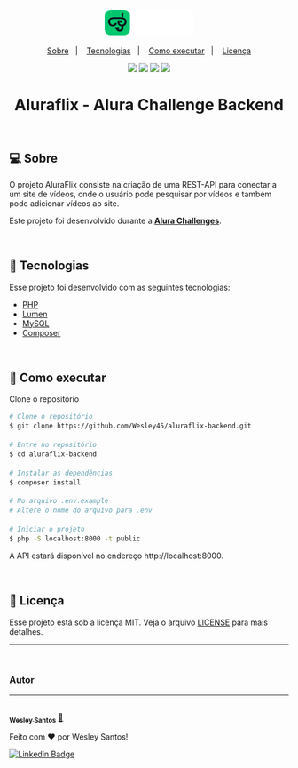 <p align="center">
    <img  src=".github/logo.svg" alt="Alura Challenges" width="160px">
</p>

<p align="center">
  <a href="#-sobre">Sobre</a>&nbsp;&nbsp;&nbsp;|&nbsp;&nbsp;&nbsp;
  <a href="#-tecnologias">Tecnologias</a>&nbsp;&nbsp;&nbsp;|&nbsp;&nbsp;&nbsp;
  <a href="#-como-executar">Como executar</a>&nbsp;&nbsp;&nbsp;|&nbsp;&nbsp;&nbsp;
  <a href="#-licença">Licença</a>
</p>

<p align="center">
<img src="https://img.shields.io/static/v1?label=Alura&message=Challenge&color=835AFD&style=flat"/>
<img src="https://img.shields.io/static/v1?label=languages&message=4&color=835AFD&style=flat"/>
<img src="https://img.shields.io/static/v1?label=issues&message=0&color=835AFD&style=flat"/>
<img src="https://img.shields.io/static/v1?label=license&message=MIT&color=835AFD&style=flat"/>
</p>

<h1 align="center">
    Aluraflix - Alura Challenge Backend
</h1>

<br/>

## 💻 Sobre

O projeto AluraFlix consiste na criação de uma REST-API para conectar a um site de vídeos, onde o usuário pode pesquisar por vídeos e também pode adicionar vídeos ao site.

Este projeto foi desenvolvido durante a **[Alura Challenges](https://www.alura.com.br/challenges/back-end)**.

<br/>

## 🧪 Tecnologias

Esse projeto foi desenvolvido com as seguintes tecnologias:

- [PHP](https://www.php.net/)
- [Lumen](https://lumen.laravel.com/)
- [MySQL](https://www.mysql.com/)
- [Composer](https://getcomposer.org/)

<br/>

## 🚀 Como executar

Clone o repositório

```bash
# Clone o repositório
$ git clone https://github.com/Wesley45/aluraflix-backend.git

# Entre no repositório
$ cd aluraflix-backend

# Instalar as dependências
$ composer install

# No arquivo .env.example
# Altere o nome do arquivo para .env

# Iniciar o projeto
$ php -S localhost:8000 -t public
```

A API estará disponível no endereço http://localhost:8000.

<br/>

## 📝 Licença

Esse projeto está sob a licença MIT. Veja o arquivo [LICENSE](LICENSE.md) para mais detalhes.

---

<br/>

### Autor

---

<a href="https://blog.rocketseat.com.br/author/thiago/">
 <img style="border-radius: 50%;" src="https://avatars.githubusercontent.com/u/38232335?v=4" width="100px;" alt=""/>
 <br />
 <sub><b>Wesley Santos</b></sub></a> <a href="https://github.com/Wesley45/" title="Wesley Santos">🚀</a>


Feito com ❤️ por Wesley Santos!

[![Linkedin Badge](https://img.shields.io/badge/-Wesley-blue?style=flat-square&logo=Linkedin&logoColor=white&link=https://www.linkedin.com/in/tgmarinho/)](https://www.linkedin.com/in/wesley-santos-051383149/)
